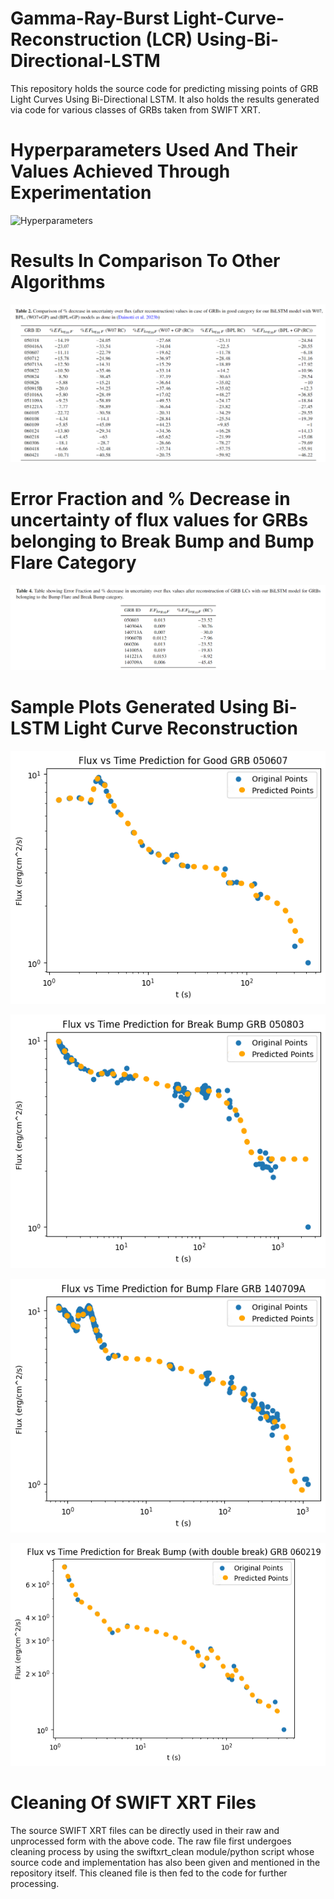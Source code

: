 # Gamma-Ray-Burst Light-Curve-Reconstruction (LCR) Using-Bi-Directional-LSTM
This repository holds the source code for predicting missing points of GRB Light Curves Using Bi-Directional LSTM. It also holds the results generated via code for various classes of GRBs taken from SWIFT XRT.

# Hyperparameters Used And Their Values Achieved Through Experimentation

![Hyperparameters](https://github.com/AmitShukla2808/Prediction-Of-GRB-Light-Curves-Using-Bi-Directional-LSTM/assets/77337715/26f888a5-4169-4b00-be06-90ccbd14efad)



# Results In Comparison To Other Algorithms
![Total Comparison](https://github.com/AmitShukla2808/Prediction-Of-GRB-Light-Curves-Using-Bi-Directional-LSTM/blob/main/Tables/Comparison%20Table.png)

# Error Fraction and % Decrease in uncertainty of flux values for GRBs belonging to Break Bump and Bump Flare Category
![Break Bump and Bump Flare LCR](https://github.com/AmitShukla2808/Prediction-Of-GRB-Light-Curves-Using-Bi-Directional-LSTM/blob/main/Tables/Break%20Bump%20and%20Bump%20Flare%20LCR.png)


# Sample Plots Generated Using Bi-LSTM Light Curve Reconstruction

![Good GRB 050607 LCR](https://github.com/AmitShukla2808/Prediction-Of-GRB-Light-Curves-Using-Bi-Directional-LSTM/blob/main/Reconstructed%20GRB%20Light%20Curves/Good%20GRB%20050607%20LCR.png)

![Break Bump GRB 050803 LCR](https://github.com/AmitShukla2808/Prediction-Of-GRB-Light-Curves-Using-Bi-Directional-LSTM/blob/main/Reconstructed%20GRB%20Light%20Curves/Break%20Bump%20GRB%20050803%20LCR.png)

![Bump Flare GRB 140709A LCR](https://github.com/AmitShukla2808/Prediction-Of-GRB-Light-Curves-Using-Bi-Directional-LSTM/blob/main/Reconstructed%20GRB%20Light%20Curves/Bump%20Flare%20GRB%20140709A%20LCR.png)

![Double Break Bump GRB 060219](https://github.com/AmitShukla2808/Prediction-Of-GRB-Light-Curves-Using-Bi-Directional-LSTM/blob/main/Reconstructed%20GRB%20Light%20Curves/060219%20Double%20break.png)


# Cleaning Of SWIFT XRT Files
The source SWIFT XRT files can be directly used in their raw and unprocessed form with the above code. The raw file first undergoes cleaning process by using the swiftxrt_clean module/python script whose source code and implementation has also been given and mentioned in the repository itself. This cleaned file is then fed to the code for further processing.
